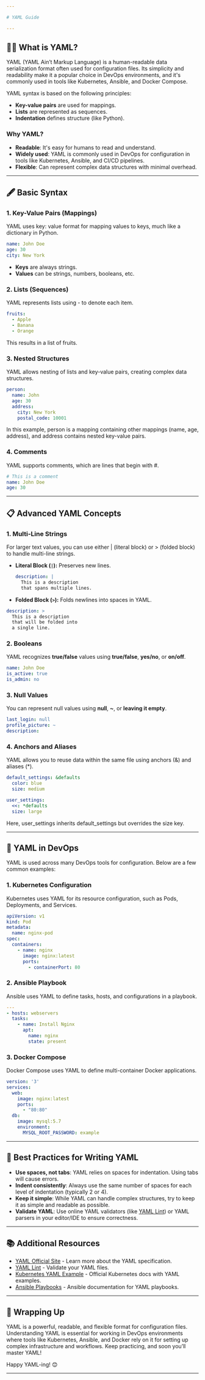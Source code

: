 ```yaml
---

# YAML Guide  

---
```


## 🧑‍🏫 What is YAML?

YAML (YAML Ain’t Markup Language) is a human-readable data serialization format often used for configuration files. Its simplicity and readability make it a popular choice in DevOps environments, and it's commonly used in tools like Kubernetes, Ansible, and Docker Compose.

YAML syntax is based on the following principles:
- **Key-value pairs** are used for mappings.
- **Lists** are represented as sequences.
- **Indentation** defines structure (like Python).

### Why YAML?
- **Readable**: It's easy for humans to read and understand.
- **Widely used**: YAML is commonly used in DevOps for configuration in tools like Kubernetes, Ansible, and CI/CD pipelines.
- **Flexible**: Can represent complex data structures with minimal overhead.

---

## 🖋️ Basic Syntax

### 1. **Key-Value Pairs (Mappings)**

YAML uses key: value format for mapping values to keys, much like a dictionary in Python.

```yml
name: John Doe
age: 30
city: New York
```


- **Keys** are always strings.
- **Values** can be strings, numbers, booleans, etc.

### 2. **Lists (Sequences)**

YAML represents lists using - to denote each item.

```yml
fruits:
  - Apple
  - Banana
  - Orange
```


This results in a list of fruits.

### 3. **Nested Structures**

YAML allows nesting of lists and key-value pairs, creating complex data structures.

```yml
person:
  name: John
  age: 30
  address:
    city: New York
    postal_code: 10001
```


In this example, person is a mapping containing other mappings (name, age, address), and address contains nested key-value pairs.

### 4. **Comments**

YAML supports comments, which are lines that begin with #.

```yml
# This is a comment
name: John Doe
age: 30
```

---

## 📋 Advanced YAML Concepts

### 1. **Multi-Line Strings**

For larger text values, you can use either | (literal block) or > (folded block) to handle multi-line strings.

- **Literal Block (`|`):** Preserves new lines.

  ```yml
  description: |
    This is a description
    that spans multiple lines.
  ```

- **Folded Block (`>`):** Folds newlines into spaces in YAML.

```yml
description: >
  This is a description
  that will be folded into
  a single line.
```


### 2. **Booleans**

YAML recognizes **true/false** values using **true/false**, **yes/no**, or **on/off**.

```yml
name: John Doe
is_active: true
is_admin: no
```


### 3. **Null Values**

You can represent null values using **null**, **~**, or **leaving it empty**.

```yml
last_login: null
profile_picture: ~
description:
```


### 4. **Anchors and Aliases**

YAML allows you to reuse data within the same file using anchors (&) and aliases (*).

```yml
default_settings: &defaults
  color: blue
  size: medium

user_settings:
  <<: *defaults
  size: large
```

Here, user_settings inherits default_settings but overrides the size key.

---

## 📝 YAML in DevOps

YAML is used across many DevOps tools for configuration. Below are a few common examples:

### 1. **Kubernetes Configuration**

Kubernetes uses YAML for its resource configuration, such as Pods, Deployments, and Services.

```yml
apiVersion: v1
kind: Pod
metadata:
  name: nginx-pod
spec:
  containers:
    - name: nginx
      image: nginx:latest
      ports:
        - containerPort: 80
```


### 2. **Ansible Playbook**

Ansible uses YAML to define tasks, hosts, and configurations in a playbook.

```yml
---
- hosts: webservers
  tasks:
    - name: Install Nginx
      apt:
        name: nginx
        state: present
```


### 3. **Docker Compose**

Docker Compose uses YAML to define multi-container Docker applications.

```yml
version: '3'
services:
  web:
    image: nginx:latest
    ports:
      - "80:80"
  db:
    image: mysql:5.7
    environment:
      MYSQL_ROOT_PASSWORD: example
```


---

## 🧰 Best Practices for Writing YAML

- **Use spaces, not tabs**: YAML relies on spaces for indentation. Using tabs will cause errors.
- **Indent consistently**: Always use the same number of spaces for each level of indentation (typically 2 or 4).
- **Keep it simple**: While YAML can handle complex structures, try to keep it as simple and readable as possible.
- **Validate YAML**: Use online YAML validators (like [YAML Lint](http://www.yamllint.com/)) or YAML parsers in your editor/IDE to ensure correctness.

---

## 📚 Additional Resources

- [YAML Official Site](https://yaml.org/) - Learn more about the YAML specification.
- [YAML Lint](http://www.yamllint.com/) - Validate your YAML files.
- [Kubernetes YAML Example](https://kubernetes.io/docs/concepts/overview/working-with-objects/kubernetes-objects/) - Official Kubernetes docs with YAML examples.
- [Ansible Playbooks](https://docs.ansible.com/ansible/latest/user_guide/playbooks.html) - Ansible documentation for YAML playbooks.

---

## 🎉 Wrapping Up

YAML is a powerful, readable, and flexible format for configuration files. Understanding YAML is essential for working in DevOps environments where tools like Kubernetes, Ansible, and Docker rely on it for setting up complex infrastructure and workflows. Keep practicing, and soon you’ll master YAML!

Happy YAML-ing! 😊

---